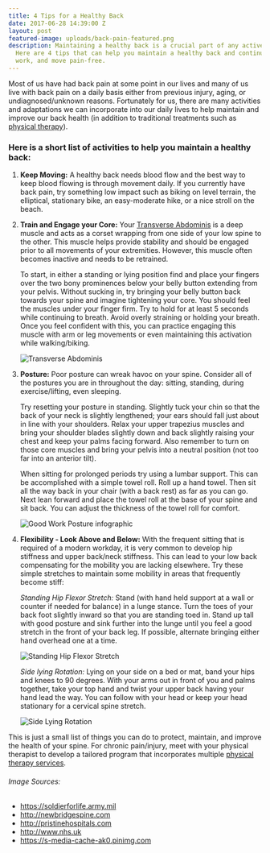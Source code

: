 ```yaml
---
title: 4 Tips for a Healthy Back
date: 2017-06-28 14:39:00 Z
layout: post
featured-image: uploads/back-pain-featured.png
description: Maintaining a healthy back is a crucial part of any active lifestyle.
  Here are 4 tips that can help you maintain a healthy back and continue to live,
  work, and move pain-free.
---
```


Most of us have had back pain at some point in our lives and many of us live with back pain on a daily basis either from previous injury, aging, or undiagnosed/unknown reasons. Fortunately for us, there are many activities and adaptations we can incorporate into our daily lives to help maintain and improve our back health (in addition to traditional treatments such as [physical therapy](/)).

### Here is a short list of activities to help you maintain a healthy back:

1. **Keep Moving:** A healthy back needs blood flow and the best way to keep blood flowing is through movement daily. If you currently have back pain, try something low impact such as biking on level terrain, the elliptical, stationary bike, an easy-moderate hike, or a nice stroll on the beach.

2. **Train and Engage your Core:** Your [Transverse Abdominis](https://en.wikipedia.org/wiki/Transverse_abdominal_muscle) is a deep muscle and acts as a corset wrapping from one side of your low spine to the other. This muscle helps provide stability and should be engaged prior to all movements of your extremities. However, this muscle often becomes inactive and needs to be retrained.

   To start, in either a standing or lying position find and place your fingers over the two bony prominences below your belly button extending from your pelvis. Without sucking in, try bringing your belly button back towards your spine and imagine tightening your core. You should feel the muscles under your finger firm. Try to hold for at least 5 seconds while continuing to breath. Avoid overly straining or holding your breath. Once you feel confident with this, you can practice engaging this muscle with arm or leg movements or even maintaining this activation while walking/biking.

   ![Transverse Abdominis](http://newbridgespine.com/wp-content/uploads/2015/07/transversus_abdominis-637x631.jpg)

3. **Posture:** Poor posture can wreak havoc on your spine. Consider all of the postures you are in throughout the day: sitting, standing, during exercise/lifting, even sleeping.

   Try resetting your posture in standing. Slightly tuck your chin so that the back of your neck is slightly lengthened; your ears should fall just about in line with your shoulders. Relax your upper trapezius muscles and bring your shoulder blades slightly down and back slightly raising your chest and keep your palms facing forward. Also remember to turn on those core muscles and bring your pelvis into a neutral position (not too far into an anterior tilt).

   When sitting for prolonged periods try using a lumbar support. This can be accomplished with a simple towel roll. Roll up a hand towel. Then sit all the way back in your chair (with a back rest) as far as you can go. Next lean forward and place the towel roll at the base of your spine and sit back. You can adjust the thickness of the towel roll for comfort.

   ![Good Work Posture infographic](http://pristinehospitals.com/wp-content/uploads/2016/12/work-posture-732x784.jpg)

4. **Flexibility - Look Above and Below:** With the frequent sitting that is required of a modern workday, it is very common to develop hip stiffness and upper back/neck stiffness. This can lead to your low back compensating for the mobility you are lacking elsewhere. Try these simple stretches to maintain some mobility in areas that frequently become stiff:

   _Standing Hip Flexor Stretch:_ Stand (with hand held support at a wall or counter if needed for balance) in a lunge stance. Turn the toes of your back foot slightly inward so that you are standing toed in. Stand up tall with good posture and sink further into the lunge until you feel a good stretch in the front of your back leg. If possible, alternate bringing either hand overhead one at a time.

   ![Standing Hip Flexor Stretch](http://www.nhs.uk/Livewell/c25k/PublishingImages/HOW%20TO%20STRETCH%20AFTER%20A%20RUN/hip-flexor-stretch.jpg)

   _Side lying Rotation:_ Lying on your side on a bed or mat, band your hips and knees to 90 degrees. With your arms out in front of you and palms together, take your top hand and twist your upper back having your hand lead the way. You can follow with your head or keep your head stationary for a cervical spine stretch.

   ![Side Lying Rotation](https://s-media-cache-ak0.pinimg.com/736x/5a/87/98/5a8798c48a8b0b1013259728e3f462f9--thoracic-spine-pain-thoracic-mobility.jpg)

This is just a small list of things you can do to protect, maintain, and improve the health of your spine. For chronic pain/injury, meet with your physical therapist to develop a tailored program that incorporates multiple [physical therapy services](/services).

###### Image Sources:
- https://soldierforlife.army.mil
- http://newbridgespine.com
- http://pristinehospitals.com
- http://www.nhs.uk
- https://s-media-cache-ak0.pinimg.com
